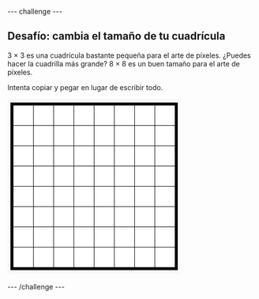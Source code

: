 \--- challenge \---

## Desafío: cambia el tamaño de tu cuadrícula

3 × 3 es una cuadrícula bastante pequeña para el arte de píxeles. ¿Puedes hacer la cuadrilla más grande? 8 × 8 es un buen tamaño para el arte de píxeles.

Intenta copiar y pegar en lugar de escribir todo.

![captura de pantalla](images/pixel-art-grid-8.png)

\--- /challenge \---